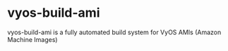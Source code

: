 vyos-build-ami
==============

vyos-build-ami is a fully automated build system for VyOS AMIs (Amazon Machine Images)
